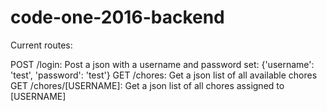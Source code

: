 # code-one-2016-backend

Current routes:

POST /login: Post a json with a username and password set: {'username': 'test', 'password': 'test'}
GET /chores: Get a json list of all available chores
GET /chores/[USERNAME]: Get a json list of all chores assigned to [USERNAME]